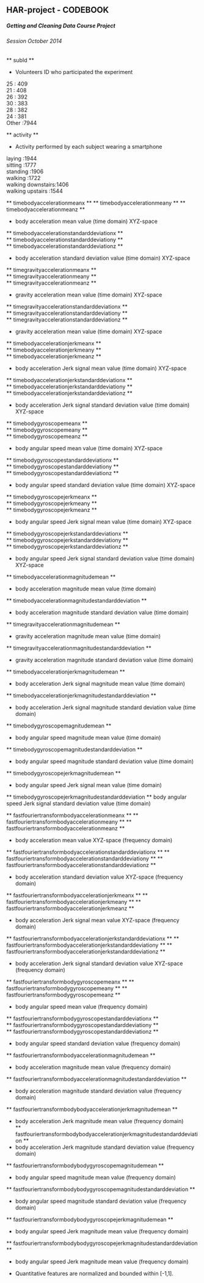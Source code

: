 HAR-project - CODEBOOK
-------------

##### Getting and Cleaning Data Course Project
###### Session October 2014
  
  
  
** subId **  
- Volunteers ID who participated the experiment  
  
 25     : 409  
 21     : 408  
 26     : 392  
 30     : 383  
 28     : 382  
 24     : 381  
 Other  :7944  
 
** activity **  
- Activity performed by each subject wearing a smartphone  

 laying            :1944  
 sitting           :1777  
 standing          :1906  
 walking           :1722  
 walking downstairs:1406  
 walking upstairs  :1544  
                          
** timebodyaccelerationmeanx **
** timebodyaccelerationmeany **
** timebodyaccelerationmeanz **
- body acceleration mean value (time domain) XYZ-space  

** timebodyaccelerationstandarddeviationx **  
** timebodyaccelerationstandarddeviationy **  
** timebodyaccelerationstandarddeviationz **  
- body acceleration standard deviation value (time domain) XYZ-space  

** timegravityaccelerationmeanx **  
** timegravityaccelerationmeany **  
** timegravityaccelerationmeanz **  
- gravity acceleration mean value (time domain) XYZ-space  

** timegravityaccelerationstandarddeviationx **  
** timegravityaccelerationstandarddeviationy **  
** timegravityaccelerationstandarddeviationz **  
- gravity acceleration mean value (time domain) XYZ-space  

** timebodyaccelerationjerkmeanx **  
** timebodyaccelerationjerkmeany **  
** timebodyaccelerationjerkmeanz **  
- body acceleration Jerk signal mean value (time domain) XYZ-space

** timebodyaccelerationjerkstandarddeviationx **  
** timebodyaccelerationjerkstandarddeviationy **  
** timebodyaccelerationjerkstandarddeviationz **  
- body acceleration Jerk signal standard deviation value (time domain) XYZ-space  

** timebodygyroscopemeanx **  
** timebodygyroscopemeany **  
** timebodygyroscopemeanz **  
- body angular speed mean value (time domain) XYZ-space  

** timebodygyroscopestandarddeviationx **  
** timebodygyroscopestandarddeviationy **  
** timebodygyroscopestandarddeviationz **  
- body angular speed standard deviation value (time domain) XYZ-space  

** timebodygyroscopejerkmeanx **  
** timebodygyroscopejerkmeany **  
** timebodygyroscopejerkmeanz **  
- body angular speed Jerk signal mean value (time domain) XYZ-space  
                                            
** timebodygyroscopejerkstandarddeviationx **  
** timebodygyroscopejerkstandarddeviationy **  
** timebodygyroscopejerkstandarddeviationz **  
- body angular speed Jerk signal standard deviation value (time domain) XYZ-space  

** timebodyaccelerationmagnitudemean **  
- body acceleration magnitude mean value (time domain)  

** timebodyaccelerationmagnitudestandarddeviation **  
- body acceleration magnitude standard deviation value (time domain)  

** timegravityaccelerationmagnitudemean **  
- gravity acceleration magnitude mean value (time domain)  

** timegravityaccelerationmagnitudestandarddeviation **
- gravity acceleration magnitude standard deviation value (time domain)  

** timebodyaccelerationjerkmagnitudemean **  
- body acceleration Jerk signal magnitude mean value (time domain)  

** timebodyaccelerationjerkmagnitudestandarddeviation **  
- body acceleration Jerk signal magnitude standard deviation value (time domain)  

** timebodygyroscopemagnitudemean **  
- body angular speed magnitude mean value (time domain)  

** timebodygyroscopemagnitudestandarddeviation **
- body angular speed magnitude standard deviation value (time domain)  

** timebodygyroscopejerkmagnitudemean **  
- body angular speed Jerk signal mean value (time domain)  

** timebodygyroscopejerkmagnitudestandarddeviation **
 body angular speed Jerk signal standard deviation value (time domain)  

** fastfouriertransformbodyaccelerationmeanx **
** fastfouriertransformbodyaccelerationmeany **
** fastfouriertransformbodyaccelerationmeanz **
- body acceleration mean value XYZ-space (frequency domain)  

** fastfouriertransformbodyaccelerationstandarddeviationx **
** fastfouriertransformbodyaccelerationstandarddeviationy **
** fastfouriertransformbodyaccelerationstandarddeviationz **
- body acceleration standard deviation value XYZ-space (frequency domain)  

** fastfouriertransformbodyaccelerationjerkmeanx **
** fastfouriertransformbodyaccelerationjerkmeany **
** fastfouriertransformbodyaccelerationjerkmeanz **
- body acceleration Jerk signal mean value XYZ-space (frequency domain)  

** fastfouriertransformbodyaccelerationjerkstandarddeviationx **
** fastfouriertransformbodyaccelerationjerkstandarddeviationy **
** fastfouriertransformbodyaccelerationjerkstandarddeviationz **
- body acceleration Jerk signal standard deviation value XYZ-space (frequency domain)  

** fastfouriertransformbodygyroscopemeanx **
** fastfouriertransformbodygyroscopemeany **
** fastfouriertransformbodygyroscopemeanz **
- body angular speed mean value (frequency domain)  

** fastfouriertransformbodygyroscopestandarddeviationx **  
** fastfouriertransformbodygyroscopestandarddeviationy **  
** fastfouriertransformbodygyroscopestandarddeviationz **  
- body angular speed standard deviation value (frequency domain)  

** fastfouriertransformbodyaccelerationmagnitudemean **
- body acceleration magnitude mean value (frequency domain)  

** fastfouriertransformbodyaccelerationmagnitudestandarddeviation **
- body acceleration magnitude standard deviation value (frequency domain)  

** fastfouriertransformbodybodyaccelerationjerkmagnitudemean **
- body acceleration Jerk magnitude mean value (frequency domain)  
** fastfouriertransformbodybodyaccelerationjerkmagnitudestandarddeviation **
- body acceleration Jerk magnitude standard deviation value (frequency domain)  

** fastfouriertransformbodybodygyroscopemagnitudemean **
- body angular speed magnitude mean value (frequency domain)  

** fastfouriertransformbodybodygyroscopemagnitudestandarddeviation **
- body angular speed magnitude standard deviation value (frequency domain)  

** fastfouriertransformbodybodygyroscopejerkmagnitudemean **  
- body angular speed Jerk magnitude mean value (frequency domain)  

** fastfouriertransformbodybodygyroscopejerkmagnitudestandarddeviation **  
- body angular speed Jerk magnitude mean value (frequency domain)  

- Quantitative features are normalized and bounded within [-1,1].